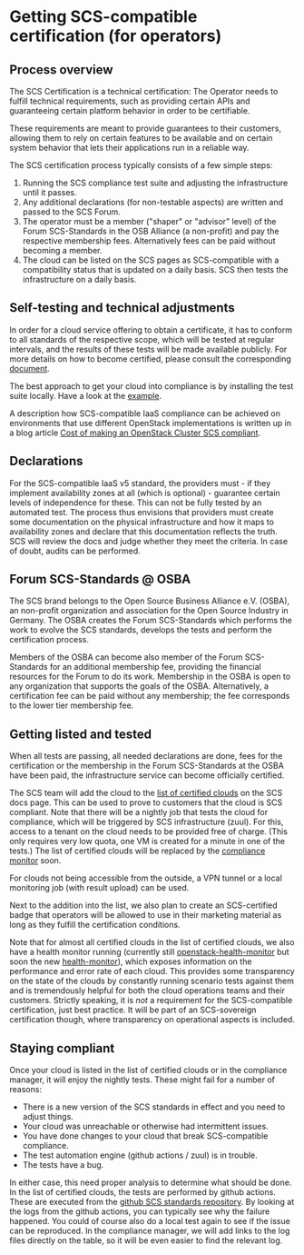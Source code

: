 # Getting SCS-compatible certification (for operators)

## Process overview

The SCS Certification is a technical certification:
The Operator needs to fulfill technical requirements, such as providing certain
APIs and guaranteeing certain platform behavior in order to be certifiable.

These requirements are meant to provide guarantees to their customers, allowing
them to rely on certain features to be available and on certain system behavior
that lets their applications run in a reliable way.

The SCS certification process typically consists of a few simple steps:

1. Running the SCS compliance test suite and adjusting the infrastructure until it passes.
2. Any additional declarations (for non-testable aspects) are written and passed to the SCS Forum.
3. The operator must be a member ("shaper" or "advisor" level) of the Forum SCS-Standards in the
   OSB Alliance (a non-profit) and pay the respective membership fees. Alternatively fees can
   be paid without becoming a member.
4. The cloud can be listed on the SCS pages as SCS-compatible with a compatibility status that is
   updated on a daily basis. SCS then tests the infrastructure on a daily basis.

## Self-testing and technical adjustments

In order for a cloud service offering to obtain a certificate, it has to
conform to all standards of the respective scope, which will be tested at
regular intervals, and the results of these tests will be made available
publicly. For more details on how to become certified, please consult the
corresponding [document](/standards/scs-0004-v1-achieving-certification).

The best approach to get your cloud into compliance is by installing the
test suite locally. Have a look at the [example](test-and-adapt-example).

A description how SCS-compatible IaaS compliance can be achieved on environments that use different
OpenStack implementations is written up in a blog article
[Cost of making an OpenStack Cluster SCS compliant](https://scs.community/de/2024/05/13/cost-of-making-an-openstack-cluster-scs-compliant/).

## Declarations

For the SCS-compatible IaaS v5 standard, the providers must - if they implement availability zones
at all (which is optional) - guarantee certain levels of independence for these. This can not
be fully tested by an automated test. The process thus envisions that providers must create some
documentation on the physical infrastructure and how it maps to availability zones and declare that
this documentation reflects the truth. SCS will review the docs and judge whether they meet the
criteria. In case of doubt, audits can be performed.

## Forum SCS-Standards @ OSBA

The SCS brand belongs to the Open Source Business Alliance e.V. (OSBA), an non-profit organization and
association for the Open Source Industry in Germany. The OSBA creates the Forum SCS-Standards
which performs the work to evolve the SCS standards, develops the tests and perform the certification
process.

Members of the OSBA can become also member of the Forum SCS-Standards for an additional membership
fee, providing the financial resources for the Forum to do its work. Membership in the OSBA is
open to any organization that supports the goals of the OSBA.
Alternatively, a certification fee can be paid without any membership; the fee corresponds to the
lower tier membership fee.

## Getting listed and tested

When all tests are passing, all needed declarations are done, fees for the certification or the
membership in the Forum SCS-Standards at the OSBA have been paid, the infrastructure service
can become officially certified.

The SCS team will add the cloud to the [list of certified clouds](https://docs.scs.community/standards/certification/overview)
on the SCS docs page. This can be used to prove to customers that the cloud is SCS compliant.
Note that there will be a nightly job that tests the cloud for compliance, which will be
triggered by SCS infrastructure (zuul). For this, access to a tenant on the cloud needs
to be provided free of charge. (This only requires very low quota, one VM is created for a minute
in one of the tests.)
The list of certified clouds will be replaced by the
[compliance monitor](https://compliance.sovereignit.cloud/page/table) soon.

For clouds not being accessible from the outside, a VPN tunnel or a local monitoring
job (with result upload) can be used.

Next to the addition into the list, we also plan to create an SCS-certified badge that
operators will be allowed to use in their marketing material as long as they fulfill the
certification conditions.

Note that for almost all certified clouds in the list of certified clouds, we also
have a health monitor running (currently still
[openstack-health-monitor](https://docs.scs.community/docs/operating-scs/guides/openstack-health-monitor/Debian12-Install)
but soon the new [health-monitor](https://scs.community/de/tech/2024/09/06/vp12-scs-health-monitor-tech-preview/)),
which exposes information on the performance and error rate of each cloud.
This provides some transparency on the state of the clouds by constantly running
scenario tests against them and is tremendously helpful for both the cloud operations
teams and their customers. Strictly speaking, it is *not* a requirement for the
SCS-compatible certification, just best practice. It will be part of an
SCS-sovereign certification though, where transparency on operational aspects
is included.

## Staying compliant

Once your cloud is listed in the list of certified clouds or in the compliance manager, it
will enjoy the nightly tests. These might fail for a number of reasons:

* There is a new version of the SCS standards in effect and you need to adjust things.
* Your cloud was unreachable or otherwise had intermittent issues.
* You have done changes to your cloud that break SCS-compatible compliance.
* The test automation engine (github actions / zuul) is in trouble.
* The tests have a bug.

In either case, this need proper analysis to determine what should be done.
In the list of certified clouds, the tests are performed by github actions.
These are executed from the
[github SCS standards repository](https://github.com/SovereignCloudStack/standards).
By looking at the logs from the github actions, you can typically see why the failure
happened. You could of course also do a local test again to see if the issue can
be reproduced.
In the compliance manager, we will add links to the log files directly on the table,
so it will be even easier to find the relevant log.
